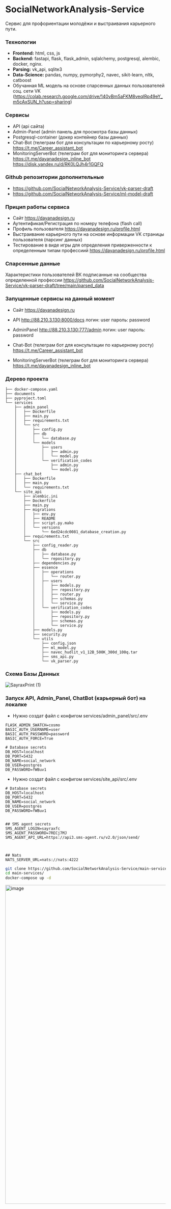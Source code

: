 # SocialNetworkAnalysis-Service
Сервис для профориентации молодёжи и выстраивания карьерного пути. 

### Технологии
 - <b>Frontend:</b> html, css, js
 - <b>Backend:</b> fastapi, flask, flask_admin, sqlalchemy, postgresql, alembic, docker, nginx.
 - <b>Parsing:</b> vk_api, sqlite3
 - <b>Data-Science:</b> pandas, numpy, pymorphy2, navec, sikit-learn, nltk, catboost
 - Обучанная ML модель на основе спарсенных данных пользователей соц. сети VK (https://colab.research.google.com/drive/140vBm5aFKM8veqIRp49eY_m5cAxSUN_h?usp=sharing)

### Сервисы
 - API (api сайта)
 - Admin-Panel (admin панель для просмотра базы данных)
 - Postgresql-container (докер контейнер базы данных)
 - Chat-Bot (телеграм бот для консультации по карьерному росту) https://t.me/Career_assistant_bot
 - MonitoringServerBot (телеграм бот для мониторинга сервера) https://t.me/dayanadesign_inline_bot https://disk.yandex.ru/d/RK0LQJh4r1GQFQ

### Github репозитории дополнительные
 - https://github.com/SocialNetworkAnalysis-Service/vk-parser-draft
 - https://github.com/SocialNetworkAnalysis-Service/ml-model-draft
### Прицип работы сервиса
- Сайт https://dayanadesign.ru
- Аутентификая/Регистрация по номеру телефона (flash call)
- Профиль пользователя https://dayanadesign.ru/profile.html
- Выстраивание карьерного пути на основе информации VK страницы пользователя (парсинг данных)
- Тестирование в виде игры для определения приверженности к определенным типам профессиий https://dayanadesign.ru/profile.html

### Спарсенные данные
Характеристики пользователей ВК подписанные на сообщества определенной профессии
https://github.com/SocialNetworkAnalysis-Service/vk-parser-draft/tree/main/parsed_data


### Запущенные сервисы на данный момент
 - Сайт https://dayanadesign.ru
 - API http://88.210.3.130:8000/docs
   логин: user
   пароль: password

 - AdminPanel http://88.210.3.130:777/admin
   логин: user
   пароль: password

 - Chat-Bot (телеграм бот для консультации по карьерному росту) https://t.me/Career_assistant_bot
 - MonitoringServerBot (телеграм бот для мониторинга сервера) https://t.me/dayanadesign_inline_bot

   
### Дерево проекта
```main-services/
├── docker-compose.yaml
├── documents
├── pyproject.toml
└── services
    ├── admin_panel
    │   ├── Dockerfile
    │   ├── main.py
    │   ├── requirements.txt
    │   └── src
    │       ├── config.py
    │       ├── db
    │       │   └── database.py
    │       └── models
    │           ├── users
    │           │   ├── admin.py
    │           │   └── model.py
    │           └── verification_codes
    │               ├── admin.py
    │               └── model.py
    ├── chat_bot
    │   ├── Dockerfile
    │   ├── main.py
    │   └── requirements.txt
    └── site_api
        ├── alembic.ini
        ├── Dockerfile
        ├── main.py
        ├── migrations
        │   ├── env.py
        │   ├── README
        │   ├── script.py.mako
        │   └── versions
        │       └── 6ed24cdc0081_database_creation.py
        ├── requirements.txt
        └── src
            ├── config_reader.py
            ├── db
            │   ├── database.py
            │   └── repository.py
            ├── dependencies.py
            ├── essence
            │   ├── operations
            │   │   └── router.py
            │   ├── users
            │   │   ├── models.py
            │   │   ├── repository.py
            │   │   ├── router.py
            │   │   ├── schemas.py
            │   │   └── service.py
            │   └── verification_codes
            │       ├── models.py
            │       ├── repository.py
            │       ├── schemas.py
            │       └── service.py
            ├── models.py
            ├── security.py
            └── utils
                ├── config.json
                ├── ml_model.py
                ├── navec_hudlit_v1_12B_500K_300d_100q.tar
                ├── sms_api.py
                └── vk_parser.py
```

### Схема Базы Данных
![SayraxPrint (1)](https://github.com/SocialNetworkAnalysis-Service/main-services/assets/65904112/90f4db55-b42d-4689-9423-d5ada9a7a97d)


### Запуск API, Admin_Panel, ChatBot (карьерный бот) на локалке
- Нужно создат файл с конфигом services/admin_panel/src/.env
```# Admin panel secrets
FLASK_ADMIN_SWATCH=cosmo
BASIC_AUTH_USERNAME=user
BASIC_AUTH_PASSWORD=password
BASIC_AUTH_FORCE=True

# Database secrets
DB_HOST=localhost
DB_PORT=5432
DB_NAME=social_network
DB_USER=postgres
DB_PASSWORD=fWBuv1
```

- Нужно создат файл с конфигом services/site_api/src/.env
```
# Database secrets
DB_HOST=localhost
DB_PORT=5432
DB_NAME=social_network
DB_USER=postgres
DB_PASSWORD=fWBuv1


## SMS agent secrets
SMS_AGENT_LOGIN=sayraxfc
SMS_AGENT_PASSWORD=7RECj7MJ
SMS_AGENT_API_URL=https://api3.sms-agent.ru/v2.0/json/send/



## Nats
NATS_SERVER_URL=nats://nats:4222
``` 
```bash
git clone https://github.com/SocialNetworkAnalysis-Service/main-services.git
cd main-services/
docker-compose up -d
```
<img width="1002" alt="image" src="https://github.com/SocialNetworkAnalysis-Service/main-services/assets/65904112/112ae62b-d4fd-47f3-9879-3fbe12db6d48">


